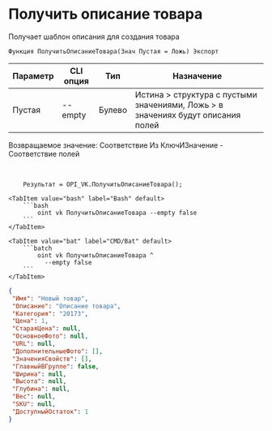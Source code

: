 ﻿---
sidebar_position: 8
---

# Получить описание товара
 Получает шаблон описания для создания товара



`Функция ПолучитьОписаниеТовара(Знач Пустая = Ложь) Экспорт`

  | Параметр | CLI опция | Тип | Назначение |
  |-|-|-|-|
  | Пустая | --empty | Булево | Истина > структура с пустыми значениями, Ложь > в значениях будут описания полей |

  
  Возвращаемое значение:   Соответствие Из КлючИЗначение - Соответствие полей

<br/>




```bsl title="Пример кода"
    Результат = OPI_VK.ПолучитьОписаниеТовара();
```
    

 <Tabs>
  
    <TabItem value="bash" label="Bash" default>
        ```bash
            oint vk ПолучитьОписаниеТовара --empty false
        ```
    </TabItem>
  
    <TabItem value="bat" label="CMD/Bat" default>
        ```batch
            oint vk ПолучитьОписаниеТовара ^
              --empty false
        ```
    </TabItem>
</Tabs>


```json title="Результат"
{
 "Имя": "Новый товар",
 "Описание": "Описание товара",
 "Категория": "20173",
 "Цена": 1,
 "СтараяЦена": null,
 "ОсновноеФото": null,
 "URL": null,
 "ДополнительныеФото": [],
 "ЗначенияСвойств": [],
 "ГлавныйВГруппе": false,
 "Ширина": null,
 "Высота": null,
 "Глубина": null,
 "Вес": null,
 "SKU": null,
 "ДоступныйОстаток": 1
}
```
